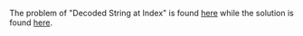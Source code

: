 The problem of "Decoded String at Index" is found [here](https://leetcode.com/problems/decoded-string-at-index/) while the solution is found [here](https://github.com/aurimas13/Solutions-To-Problems/blob/main/LeetCode/Java%20Solutions/Decoded%20String%20at%20Index/decoded.java).